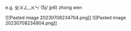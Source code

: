 e.g. ㄓㄨㄥ_ㄨㄣˊ(5j/ jp6)
zhong wen

![[Pasted image 20230708234704.png]]
![[Pasted image 20230708234904.png]]